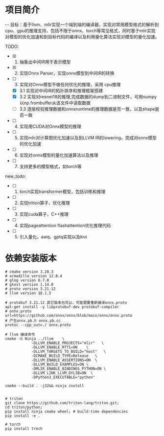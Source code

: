 <!-- 简介 -->
# 项目简介
-- 目标：基于llvm、mlir实现一个端到端的编译器，实现对常用模型格式的解析到cpu、gpu的推理支持，包括不限于onnx、torch等常见格式，同时基于mlir实现对模型的优化加速和到目标代码的编译以及利用量化算法实现对模型的量化加速。

TODO:
- [x] 1. 抽象出中间IR用于表示模型
- [x] 2. 实现Onnx Parser，实现onnx模型到中间IR的转换
- [ ] 3. 实现对Onnx模型不做任何优化的推理，采用 cpu推理
    - [x] 3.1 实现对中间IR的拓扑排序和推理框架搭建
    - [x] 3.2 实现对resnet18的推理,完成数据的dump到二进制文件，可用numpy以np.frombuffer从该文件中读取数据
    - [ ] 3.3 逐层校验推理数据和onnxruntime的推理数据是否一致，以及shape是否一致
- [ ] 4. 实现用CUDA对Onnx模型的推理
- [ ] 5. 实现mlir对计算图优化加速以及到LLVM IR的lowering，完成对onnx模型的优化加速
- [ ] 6. 实现对onnx模型的量化加速算法以及推理
- [ ] 7. 支持更多的模型格式，如torch等

<!-- 新的TODO -->
<!-- 1.torch实现transformer模型，包括训练和推理 -->
<!-- 2.trition实现算子，优化推理 -->
<!-- 3.使用cuda实现算子，C++推理 -->
<!-- 4.使用pageattention flashattention优化推理代码 -->
<!-- 5.引入量化，awq、gptq实现以及kivi -->

new_todo:
- [ ] 1. torch实现transformer模型，包括训练和推理
- [ ] 2. 实现trition算子，优化推理
- [ ] 3. 实现cuda算子，C++推理
- [ ] 4. 实现pageattention flashattention优化推理代码
- [ ] 5. 引入量化，awq、gptq实现以及kivi


<!-- 依赖安装 -->
# 依赖安装版本
```shell
# cmake version 3.28.3 
# armadillo version 12.8.4
# glog version 0.7.0
# gtest version 1.14.0
# proto version 3.21.12
# llvm version 18.1.5

# protobuf 3.21.12 其它版本也可以，可能需要重新编译onnx.proto
apt-get install -y libprotobuf-dev protobuf-compiler
# onnx.proto
url=https://github.com/onnx/onnx/blob/main/onnx/onnx.proto
# 产生onnx.pb.h onnx.pb.cc
protoc --cpp_out=./ onnx.proto

# llvm 编译命令
cmake -G Ninja ../llvm    \
            -DLLVM_ENABLE_PROJECTS="mlir"   \
            -DLLVM_ENABLE_RTTI=ON    \
            -DLLVM_TARGETS_TO_BUILD="host"   \
            -DCMAKE_BUILD_TYPE=Release   \
            -DLLVM_ENABLE_ASSERTIONS=ON  \
            -DLLVM_BUILD_EXAMPLES=ON \
            -DMLIR_ENABLE_BINDINGS_PYTHON=ON \
            -DLLVM_LINK_LLVM_DYLIB=ON  \
            -DPython3_EXECUTABLE="python"

cmake --build . -j32&& ninja install


# triton
git clone https://github.com/triton-lang/triton.git;
cd triton/python;
pip install ninja cmake wheel; # build-time dependencies
pip install -e .

# torch
pip install troch
```